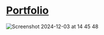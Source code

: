 # [Portfolio](https://m-juliani.github.io/portfolio/)
![Screenshot 2024-12-03 at 14 45 48](https://github.com/user-attachments/assets/68818b46-33de-4036-b498-070a435e3a6a)

